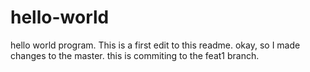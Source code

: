 # hello-world
hello world program.
This is a first edit to this readme.
okay, so I made changes to the master. this is commiting to the feat1 branch.
